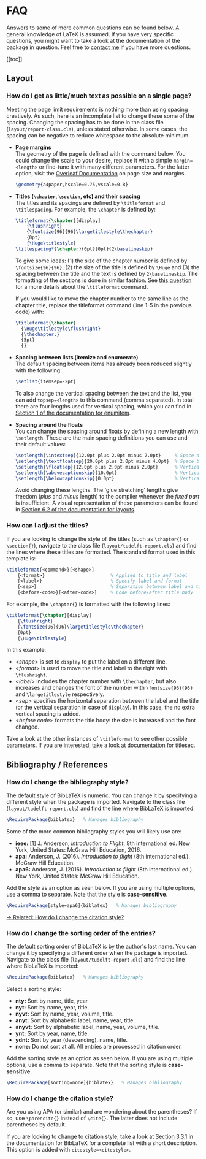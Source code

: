# FAQ

Answers to some of more common questions can be found below. A general knowledge of LaTeX is assumed. If you have very specific questions, you might want to take a look at the documentation of the package in question. Feel free to [contact me](/about.html#contact) if you have more questions.

[[toc]]

## Layout

### How do I get as little/much text as possible on a single page?

Meeting the page limit requirements is nothing more than using spacing creatively. As such, here is an incomplete list to change these some of the spacing. Changing the spacing has to be done in the class file (`layout/report-class.cls`), unless stated otherwise. In some cases, the spacing can be negative to reduce whitespace to the absolute minimum.

- **Page margins**\
  The geometry of the page is defined with the command below. You could change the scale to your desire, replace it with a simple `margin=<length>` or fine-tune it with many different parameters. For the latter option, visit the [Overleaf Documentation](https://www.overleaf.com/learn/latex/page_size_and_margins#Fine_tuning_your_LaTeX_page_dimensions) on page size and margins.

  ```LaTeX
  \geometry{a4paper,hscale=0.75,vscale=0.8}
  ```

- **Titles (`\chapter`, `\section`, etc) and their spacing**\
  The titles and its spacings are defined by `\titleformat` and `\titlespacing`. For example, the `\chapter` is defined by:

  ```LaTeX
  \titleformat{\chapter}[display]
      {\flushright}
      {\fontsize{96}{96}\largetitlestyle\thechapter}
      {0pt}
      {\Huge\titlestyle}
  \titlespacing*{\chapter}{0pt}{0pt}{2\baselineskip}
  ```

  To give some ideas: (1) the size of the chapter number is defined by `\fontsize{96}{96}`, (2) the size of the title is defined by `\Huge` and (3) the spacing between the title and the text is defined by `2\baselineskip`. The formatting of the sections is done in similar fashion. See [this question](/report/faq.html#how-can-i-adjust-the-titles) for a more details about the `\titleformat` command.

  If you would like to move the chapter number to the same line as the chapter title, replace the titleformat command (line 1-5 in the previous code) with:

  ```LaTeX
  \titleformat{\chapter}
    {\Huge\titlestyle\flushright}
    {\thechapter.}
    {5pt}
    {}
  ```

- **Spacing between lists (itemize and enumerate)**\
  The default spacing between items has already been reduced slightly with the following:

  ```LaTeX
  \setlist{itemsep=-2pt}
  ```

  To also change the vertical spacing between the text and the list, you can add `topsep=<length>` to this command (comma separated). In total there are four lengths used for vertical spacing, which you can find in [Section 1 of the documentation for enumitem](http://mirrors.ctan.org/macros/latex/contrib/enumitem/enumitem.pdf#section.1).

- **Spacing around the floats**\
  You can change the spacing around floats by defining a new length with `\setlength`. These are the main spacing definitions you can use and their default values:

  ```LaTeX
  \setlength{\intextsep}{12.0pt plus 2.0pt minus 2.0pt}     % Space above/below [h]
  \setlength{\textfloatsep}{20.0pt plus 2.0pt minus 4.0pt}  % Space below [t]/above [b]
  \setlength{\floatsep}{12.0pt plus 2.0pt minus 2.0pt}      % Vertical space between figures
  \setlength{\abovecaptionskip}{10.0pt}                     % Vertical space before caption
  \setlength{\belowcaptionskip}{0.0pt}                      % Vertical space after caption
  ```

  Avoid changing these lengths. The 'glue stretching' lengths give freedom (*plus* and *minus* length) to the compiler whenever the *fixed part* is insufficient. A visual representation of these parameters can be found in [Section 6.2 of the documentation for layouts](http://mirrors.ctan.org/macros/latex/contrib/layouts/layman.pdf).

### How can I adjust the titles?

If you are looking to change the style of the titles (such as `\chapter{}` or `\section{}`), navigate to the class file (`layout/tudelft-report.cls`) and find the lines where these titles are formatted. The standard format used in this template is:

  ```LaTeX
  \titleformat{<command>}[<shape>]
      {<format>}                        % Applied to title and label
      {<label>}                         % Specify label and format
      {<sep>}                           % Separation between label and title
      {<before-code>}[<after-code>]     % Code before/after title body
  ```

For example, the `\chapter{}` is formatted with the following lines:

  ```LaTeX
  \titleformat{\chapter}[display]
      {\flushright}
      {\fontsize{96}{96}\largetitlestyle\thechapter}
      {0pt}
      {\Huge\titlestyle}
  ```

In this example:

- <*shape*> is set to `display` to put the label on a different line.
- <*format*> is used to move the title and label to the right with `\flushright`.
- <*label*> includes the chapter number with `\thechapter`, but also increases and changes the font of the number with `\fontsize{96}{96}` and `\largetitlestyle` respectively.
- <*sep*> specifies the horizontal separation between the label and the title (or the vertical separation in case of `display`). In this case, the no extra vertical spacing is added.
- <*before code*> formats the title body: the size is increased and the font changed.

Take a look at the other instances of `\titleformat` to see other possible parameters. If you are interested, take a look at [documentation for titlesec](http://mirrors.ctan.org/macros/latex/contrib/titlesec/titlesec.pdf).

## Bibliography / References

### How do I change the bibliography style?

The default style of BibLaTeX is numeric. You can change it by specifying a different style when the package is imported. Navigate to the class file (`layout/tudelft-report.cls`) and find the line where BibLaTeX is imported:

```LaTeX
\RequirePackage{biblatex}   % Manages bibliography
```

Some of the more common bibliography styles you will likely use are:

- **ieee:** [1] J. Anderson, *Introduction to Flight*, 8th international ed. New York, United States: McGraw Hill Education, 2016.
- **apa:** Anderson, J. (2016). *Introduction to flight* (8th international ed.). McGraw Hill Education.
- **apa6:** Anderson, J. (2016). *Introduction to flight* (8th international ed.). New York, United States: McGraw Hill Education.

Add the style as an option as seen below. If you are using multiple options, use a comma to separate. Note that the style is **case-sensitive**.

```LaTeX
\RequirePackage[style=apa6]{biblatex}   % Manages bibliography
```

[→ Related: How do I change the citation style?](/report/faq.html#how-do-i-change-the-citation-style)

### How do I change the sorting order of the entries?

The default sorting order of BibLaTeX is by the author's last name. You can change it by specifying a different order when the package is imported. Navigate to the class file (`layout/tudelft-report.cls`) and find the line where BibLaTeX is imported:

```LaTeX
\RequirePackage{biblatex}   % Manages bibliography
```

Select a sorting style:

- **nty:** Sort by name, title, year
- **nyt:** Sort by name, year, title.
- **nyvt:** Sort by name, year, volume, title.
- **anyt:** Sort by alphabetic label, name, year, title.
- **anyvt:** Sort by alphabetic label, name, year, volume, title.
- **ynt:** Sort by year, name, title.
- **ydnt:** Sort by year (descending), name, title.
- **none:** Do not sort at all. All entries are processed in citation order.

Add the sorting style as an option as seen below. If you are using multiple options, use a comma to separate. Note that the sorting style is **case-sensitive**.

```LaTeX
\RequirePackage[sorting=none]{biblatex}   % Manages bibliography
```

### How do I change the citation style?

Are you using APA (or similar) and are wondering about the parentheses? If so, use `\parencite{}` instead of `\cite{}`. The latter does not include parentheses by default.

If you are looking to change to citation style, take a look at [Section 3.3.1](http://mirrors.ctan.org/macros/latex/contrib/biblatex/doc/biblatex.pdf#subsubsection.3.3.1) in the documentation for BibLaTeX for a complete list with a short description. This option is added with `citestyle=<citestyle>`.
